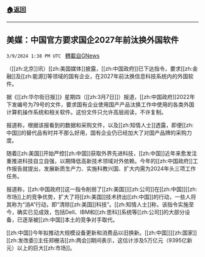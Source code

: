 ###  [:house:返回](README.md)
---


## 美媒：中国官方要求国企2027年前汰换外国软件
`3/9/2024 1:38 PM UTC ` [轉載自GNews](https://gnews.org/articles/2379967)

（[[zh:北京]]讯）[[zh:美国媒体]]披露，[[zh:中国政府]]已下达指令，要求[[zh:金融]]及[[zh:能源]]等领域的国有企业，在2027年前汰换信息科技系统内的外国软件。

据《[[zh:华尔街日报]]》星期四（[[zh:3月7日]]）报道，[[zh:中国政府]]2022年下发编号为79号的文件，要求国有企业使用国产产品汰换工作中使用的各类外国计算机操作系统和相关软件。这份文件只允许高层阅读，不许复制。

报道称，根据该报看到的数据和采购文件，以及[[zh:知情人士]]透露，即便[[zh:中国]]的替代品有时并不那么好用，国有企业仍已经加大了对国产品牌的采购力度。

随着[[zh:美国]]开始严控[[zh:中国]]获取外界先进科技，[[zh:中国]]近年来愈发注重推进科技自立自强，以期降低高新技术领域对外依赖。今年的[[zh:中国政府]]工作报告就提出，发展新质生产力、实施科教兴国、扩大内需为2024年头三项工作任务。

报道称，[[zh:中国政府]]这一指令削弱了[[zh:美国]][[zh:公司]]在[[zh:中国]][[zh:市场]]上的竞争优势，扩大了将[[zh:美国]]技术挤出[[zh:中国]]的行动，一些人将其称为“消A”行动，即“清除[[zh:美国]]科技”。[[zh:知情人士]]称，该指令实施至今，确实已见成效，包括Dell、IBM和[[zh:思科]]系统等[[zh:公司]]的大部分设备，已逐渐被[[zh:中国]]本土的竞争对手取代。

[[zh:中国]]今年拟推动大规模设备更新和消费品以旧换新。[[zh:中国]][[zh:国家]][[zh:发改委]]主任郑栅洁[[zh:两会]]期间表示，这估计涉及5万亿元（9395亿新元）以上的巨大[[zh:市场]]。
